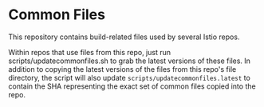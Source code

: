 # Common Files

This repository contains build-related files used by several Istio repos.

Within repos that use files from this repo, just run scripts/updatecommonfiles.sh to
grab the latest versions of these files. In addition to copying the latest versions of
the files from this repo's file directory, the script will also update
`scripts/updatecommonfiles.latest` to contain the SHA representing the exact set of common files
copied into the repo.
